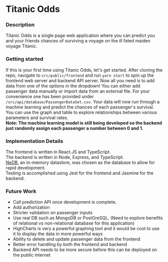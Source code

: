 # Titanic Odds

### Description

Titanic Odds is a single page web application where you can predict you and your friends chances of surviving a voyage on the ill fated maiden voyage Titanic.

### Getting started
If this is your first time using Titanic Odds, let's get started. After cloning the repo, navigate to `src/public/frontend` and run `yarn start` to spin up the frontend web server and backend API server. Now all you need is to add data from one of the options in the dropdown! You can either add passenger data manually or import data from an external file. For your convenience one has been provided under `/src/api/database/PassengerDataSet.csv`. Your data will now run through a machine learning and predict the chances of each passenger's survival. You can use the graph and table to explore relationships between various parameters and survival rates. \
**Note: The machine learning model is still being developed so the backend just randomly assign each passenger a  number between 0 and 1.** 

### Implementation Details
The frontend is written in React.JS and TypeScript. \
The backend is written in Node, Express, and TypeScript. \
[NeDB](https://github.com/louischatriot/nedb), an in-memory datastore, was chosen as the database to allow for rapid development. \
Testing is accomplished using Jest for the frontend and Jasmine for the backend.

### Future Work
* Call prediction API once development is complete.
* Add authorization
* Stricter validation on passenger inputs
* Use real DB such as MongoDB or PostGreSQL. (Need to explore benefits of relational vs non-relational database for this application)
* HighCharts is very a powerful graphing tool and it would be cool to use it to display the data in more powerful ways
* Ability to delete and update passenger data from the frontend
* Better error handling by both the frontend and backend
* Backend API needs to be more secure before this can be deployed on the public internet